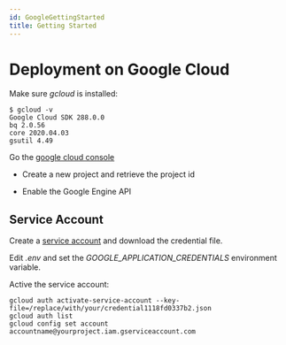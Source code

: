 ```yaml
---
id: GoogleGettingStarted
title: Getting Started
---
```


# Deployment on Google Cloud

Make sure _gcloud_ is installed:

```
$ gcloud -v
Google Cloud SDK 288.0.0
bq 2.0.56
core 2020.04.03
gsutil 4.49

```

Go the [google cloud console](https://console.cloud.google.com/home/dashboard)

- Create a new project and retrieve the project id

- Enable the Google Engine API

## Service Account

Create a [service account](https://cloud.google.com/iam/docs/creating-managing-service-accounts) and download the credential file.

Edit _.env_ and set the _GOOGLE_APPLICATION_CREDENTIALS_ environment variable.

Active the service account:

    gcloud auth activate-service-account --key-file=/replace/with/your/credential1118fd0337b2.json
    gcloud auth list
    gcloud config set account accountname@yourproject.iam.gserviceaccount.com
